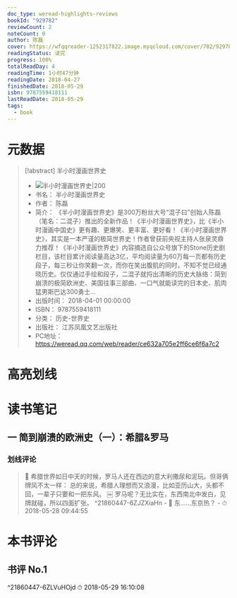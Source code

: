 ```yaml
---
doc_type: weread-highlights-reviews
bookId: "929782"
reviewCount: 2
noteCount: 0
author: 陈磊
cover: https://wfqqreader-1252317822.image.myqcloud.com/cover/782/929782/t7_929782.jpg
readingStatus: 读完
progress: 100%
totalReadDay: 4
readingTime: 1小时47分钟
readingDate: 2018-04-27
finishedDate: 2018-05-29
isbn: 9787559418111
lastReadDate: 2018-05-29
tags:
  - book
---
```

# 元数据
> [!abstract] 半小时漫画世界史
> - ![ 半小时漫画世界史|200](https://wfqqreader-1252317822.image.myqcloud.com/cover/782/929782/t7_929782.jpg)
> - 书名： 半小时漫画世界史
> - 作者： 陈磊
> - 简介： 《半小时漫画世界史》是300万粉丝大号“混子曰”创始人陈磊（笔名：二混子）推出的全新作品！《半小时漫画世界史》，比《半小时漫画中国史》更有趣、更爆笑、更丰富、更好看！《半小时漫画世界史》，其实是一本严谨的极简世界史！作者曾获前央视主持人张泉灵鼎力推荐！《半小时漫画世界史》内容摘选自公众号旗下的Stone历史剧栏目，该栏目累计阅读量高达3亿，平均阅读量为60万每一页都有历史段子，每三秒让你笑翻一次，而你在笑出腹肌的同时，不知不觉已经通晓历史。仅仅通过手绘和段子，二混子就捋出清晰的历史大脉络：简到崩溃的极简欧洲史、美国往事三部曲、一口气就能读完的日本史、肌肉猛男斯巴达300勇士…
> - 出版时间： 2018-04-01 00:00:00
> - ISBN： 9787559418111
> - 分类： 历史-世界史
> - 出版社： 江苏凤凰文艺出版社
> - PC地址：https://weread.qq.com/web/reader/ce632a705e2ff6ce6f6a7c2

# 高亮划线

# 读书笔记

## 一 简到崩溃的欧洲史（一）：希腊&罗马

### 划线评论
> 📌 希腊世界如日中天的时候，罗马人还在西边的意大利撒尿和泥玩。但哥俩牌风不太一样：
总的来说，希腊人理想而又浪漫，比如亚历山大，头都不回，一辈子只要和一把东风。
￼
罗马呢？无比实在，东西南北中发白，见牌就碰，所以四面扩张。  ^21860447-6ZJZXiaHn
    - 💭 东……东京热？
    - ⏱ 2018-05-28 09:44:55
   
# 本书评论

## 书评 No.1 
 ^21860447-6ZLVuHOjd
⏱ 2018-05-29 16:10:08

